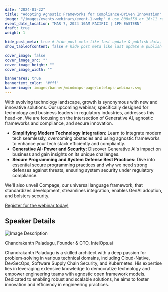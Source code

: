 ```yaml
---
date: "2024-01-22"
title: "Adopting Agnostic Frameworks for Compliance-Driven Innovation"
image: "/images/events-webinars/event-1.webp" # use 800x550 or 16:11 ratio image
event_date_location: "MAR 7, 2024 10AM PACIFIC | 1PM EASTERN"
draft: true
weight: 1

hide_post_meta: true # hide post meta like last update & publish data, estimated reading time etc.
show_tableofcontent: false # hide post meta like last update & publish data, estimated reading time etc.

cover_image: false
cover_image_src: ""
cover_image_height: ""
cover_image_width: ""

bannerarea: true
bannertext_color: "#fff"
bannerimage: images/banner/mindmaps-page/intelops-webinar.svg
---
```


With evolving technology landscape, growth is synonymous with new and innovative solutions. Our upcoming webinar, specifically designed for technology and business leaders in regulatory industries, addresses this head-on. We are focusing on the intersection of Generative AI, agnostic frameworks and compliance, and secure innovation.

- **Simplifying Modern Technology Integration:** Learn to integrate modern tech seamlessly, overcoming obstacles and using agnostic frameworks to enhance your tech stack efficiently and compliantly.
- **Generative AI: Power and Security:** Discover Generative AI's impact on business and gain insights on its unique challenges.
- **Secure Programming and System Defense Best Practices:** Dive into essential secure programming practices and why we need strong defenses against threats, ensuring system security under regulatory compliance.

We'll also unveil Compage, our universal language framework, that standardizes development, streamlines integration, enables GenAI adoption, and bolsters security.

[Register for the webinar today!](https://intelops-ai.webex.com/weblink/register/r7d3d76ebab9fde54f47bf76647658835)

## Speaker Details

<img src="/events/upcoming/24-01-2024/chandrakanth-paladugu.jpg" alt="Image Description">

Chandrakanth Paladugu, Founder & CTO, IntelOps.ai

Chandrakanth Paladugu is a skilled architect with a deep passion for problem-solving in various technical domains, including Cloud-Native, DevSecOps, Software Supply Chain Security, and Kubernetes. His expertise lies in leveraging extensive knowledge to democratize technology and empower engineering teams with agnostic open framework models. Dedicated to enabling robust and scalable solutions, he aims to foster innovation and efficiency in engineering practices.
